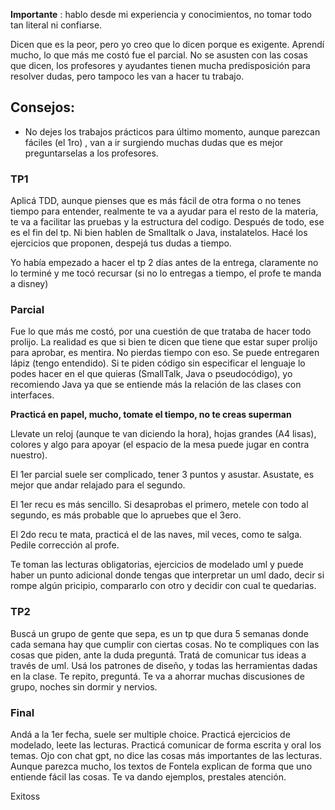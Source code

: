 **Importante** : hablo desde mi experiencia y conocimientos, no tomar todo tan literal ni confiarse. 


Dicen que es la peor, pero yo creo que lo dicen porque es exigente.
Aprendí mucho, lo que más me costó fue el parcial. No se asusten con las cosas que dicen, los profesores y ayudantes tienen mucha predisposición para resolver dudas, pero tampoco les van a hacer tu trabajo.


## Consejos:

- No dejes los trabajos prácticos para último momento, aunque parezcan fáciles (el 1ro) , van a ir surgiendo muchas dudas que es mejor preguntarselas a los profesores.

### TP1
Aplicá TDD, aunque pienses que es más fácil de otra forma o no tenes tiempo para entender, realmente te va a ayudar para el resto de la materia, te va a facilitar las pruebas y la estructura del codigo. Después de todo, ese es el fin del tp.
Ni bien hablen de Smalltalk o Java, instalatelos. Hacé los ejercicios que proponen, despejá tus dudas a tiempo.

Yo había empezado a hacer el tp 2 días antes de la entrega, claramente no lo terminé y me tocó recursar (si no lo entregas a tiempo, el profe te manda a disney)

### Parcial
Fue lo que más me costó, por una cuestión de que trataba de hacer todo prolijo. 
La realidad es que si bien te dicen que tiene que estar super prolijo para aprobar, es mentira. No pierdas tiempo con eso. 
Se puede entregaren lápiz (tengo entendido). Si te piden código sin especificar el lenguaje lo podes hacer en el que quieras (SmallTalk, Java o pseudocódigo), yo recomiendo Java ya que se entiende más la relación de las clases con interfaces.

**Practicá en papel, mucho, tomate el tiempo, no te creas superman**

Llevate un reloj (aunque te van diciendo la hora), hojas grandes (A4 lisas), colores y algo para apoyar (el espacio de la mesa puede jugar en contra nuestro).

El 1er parcial suele ser complicado, tener 3 puntos y asustar. Asustate, es mejor que andar relajado para el segundo.

El 1er recu es más sencillo. Si desaprobas el primero, metele con todo al segundo, es más probable que lo apruebes que el 3ero.

El 2do recu te mata, practicá el de las naves, mil veces, como te salga. Pedile corrección al profe.

Te toman las lecturas obligatorias, ejercicios de modelado uml y puede haber un punto adicional donde tengas que interpretar un uml dado, decir si rompe algún pricipio, compararlo con otro y decidir con cual te quedarias.

### TP2
Buscá un grupo de gente que sepa, es un tp que dura 5 semanas donde cada semana hay que cumplir con ciertas cosas. 
No te compliques con las cosas que piden, ante la duda preguntá. Tratá de comunicar tus ideas a través de uml. Usá los patrones de diseño, y todas las herramientas dadas en la clase.
Te repito, preguntá. Te va a ahorrar muchas discusiones de grupo, noches sin dormir y nervios. 

### Final
Andá a la 1er fecha, suele ser multiple choice. 
Practicá ejercicios de modelado, leete las lecturas. Practicá comunicar de forma escrita y oral los temas. 
Ojo con chat gpt, no dice las cosas más importantes de las lecturas.
Aunque parezca mucho, los textos de Fontela explican de forma que uno entiende fácil las cosas. Te va dando ejemplos, prestales atención.



Exitoss
